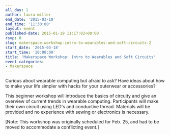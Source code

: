 ```yaml
---
all_day: 1
author: laura-miller
end_date: '2015-03-18'
end_time: '11:30:00'
layout: event
published-date: 2015-01-19 11:17:02+00:00
rsvp: 0
slug: makerspace-workshop-intro-to-wearables-and-soft-circuits-2
start_date: '2015-03-18'
start_time: '10:00:00'
title: 'Makerspace Workshop: Intro to Wearables and Soft Circuits'
event-categories:
- Makerspace
---
```


Curious about wearable computing but afraid to ask? Have ideas about how to make your life simpler with hacks for your outerwear or accessories?

This beginner workshop will introduce the basics of circuity and give an overview of current trends in wearable computing. Participants will make their own circuit using LED's and conductive thread. Materials will be provided and no experience with sewing or electronics is necessary.

[Note: This workshop was originally scheduled for Feb. 25, and had to be moved to accommodate a conflicting event.]
